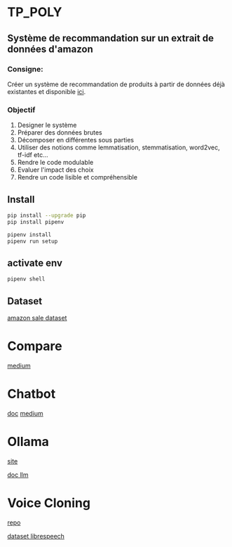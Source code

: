 # TP_POLY

## Système de recommandation sur un extrait de données d'amazon

### Consigne:

Créer un système de recommandation de produits à partir de données déjà existantes et
disponible [ici](https://www.kaggle.com/datasets/karkavelrajaj/amazon-sales-dataset).

### Objectif

1. Designer le système
2. Préparer des données brutes
3. Décomposer en différentes sous parties
4. Utiliser des notions comme lemmatisation, stemmatisation, word2vec, tf-idf etc...
5. Rendre le code modulable
6. Evaluer l'impact des choix
7. Rendre un code lisible et compréhensible

## Install

```bash
pip install --upgrade pip
pip install pipenv
```

```bash
pipenv install
pipenv run setup
```

## activate env

```bash
pipenv shell
```

## Dataset

[amazon sale dataset](https://www.kaggle.com/datasets/karkavelrajaj/amazon-sales-dataset?resource=download)

# Compare

[medium](https://medium.com/@aneesha161994/exploring-diverse-techniques-for-sentence-similarity-bc62058c7972)

# Chatbot

[doc](https://spacy.io/universe/project/Chatterbot)
[medium](https://medium.com/@guandika8/on-your-local-pc-a-local-chatbot-that-is-completely-offline-and-private-26b298dc4076)

# Ollama

[site](https://ollama.com/download)

[doc llm](https://docs.mistral.ai/deployment/self-deployment/overview/)

# Voice Cloning

[repo](https://github.com/CorentinJ/Real-Time-Voice-Cloning?tab=readme-ov-file)

[dataset librespeech](https://www.openslr.org/12)